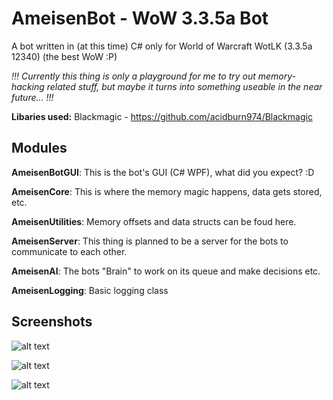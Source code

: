 # AmeisenBot - WoW 3.3.5a Bot
A bot written in (at this time) C# only for World of Warcraft WotLK (3.3.5a 12340) (the best WoW :P)

*!!! Currently this thing is only a playground for me to try out memory-hacking related stuff, but maybe it turns into something useable in the near future... !!!*

**Libaries used:** Blackmagic - https://github.com/acidburn974/Blackmagic

## Modules
**AmeisenBotGUI**: This is the bot's GUI (C# WPF), what did you expect? :D

**AmeisenCore**: This is where the memory magic happens, data gets stored, etc.

**AmeisenUtilities**: Memory offsets and data structs can be foud here.

**AmeisenServer**: This thing is planned to be a server for the bots to communicate to each other.

**AmeisenAI**: The bots "Brain" to work on its queue and make decisions etc.

**AmeisenLogging**: Basic logging class

## Screenshots

![alt text](https://github.com/Jnnshschl/WoW-3.3.5a-Bot/blob/master/images/charselect.PNG?raw=true "Character selection")

![alt text](https://github.com/Jnnshschl/WoW-3.3.5a-Bot/blob/master/images/mainscreen.PNG?raw=true "Mainscreen")

![alt text](https://github.com/Jnnshschl/WoW-3.3.5a-Bot/blob/master/images/settings.PNG?raw=true "Mainscreen")
